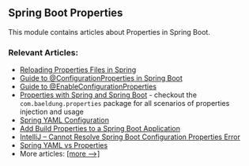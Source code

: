 ## Spring Boot Properties

This module contains articles about Properties in Spring Boot.

### Relevant Articles:
- [Reloading Properties Files in Spring](https://www.baeldung.com/spring-reloading-properties)
- [Guide to @ConfigurationProperties in Spring Boot](https://www.baeldung.com/configuration-properties-in-spring-boot)
- [Guide to @EnableConfigurationProperties](https://www.baeldung.com/spring-enable-config-properties)
- [Properties with Spring and Spring Boot](https://www.baeldung.com/properties-with-spring) - checkout the `com.baeldung.properties` package for all scenarios of properties injection and usage
- [Spring YAML Configuration](https://www.baeldung.com/spring-yaml)
- [Add Build Properties to a Spring Boot Application](https://www.baeldung.com/spring-boot-build-properties)
- [IntelliJ – Cannot Resolve Spring Boot Configuration Properties Error](https://www.baeldung.com/intellij-resolve-spring-boot-configuration-properties)
- [Spring YAML vs Properties](https://www.baeldung.com/spring-yaml-vs-properties)
- More articles: [[more -->]](../spring-boot-properties-2)
